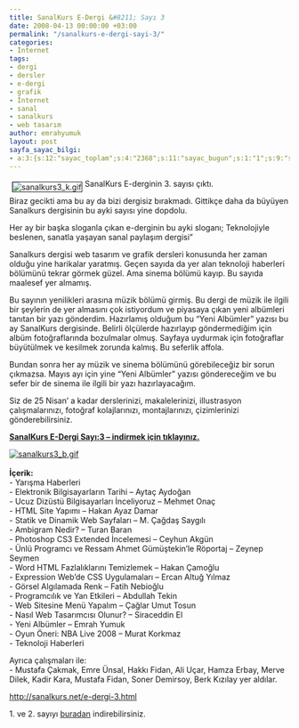 ```yaml
---
title: SanalKurs E-Dergi &#8211; Sayı 3
date: 2008-04-13 00:00:00 +03:00
permalink: "/sanalkurs-e-dergi-sayi-3/"
categories:
- İnternet
tags:
- dergi
- dersler
- e-dergi
- grafik
- İnternet
- sanal
- sanalkurs
- web tasarım
author: emrahyumuk
layout: post
sayfa_sayac_bilgi:
- a:3:{s:12:"sayac_toplam";s:4:"2368";s:11:"sayac_bugun";s:1:"1";s:9:"son_okuma";s:10:"1364815814";}
---
```


<p><img src="http://www.emrahyumuk.com/blog/wp-content/uploads/sanalkurs3_k.gif" alt="sanalkurs3_k.gif" align="left" border="1" hspace="5" vspace="5" /></p>
<p>SanalKurs E-derginin 3. sayısı çıktı.</p>
<p>Biraz gecikti ama bu ay da bizi dergisiz bırakmadı. Gittikçe daha da büyüyen Sanalkurs dergisinin bu ayki sayısı yine dopdolu.</p>
<p>Her ay bir başka sloganla çıkan e-derginin bu ayki sloganı; Teknolojiyle beslenen, sanatla yaşayan sanal paylaşım dergisi&#8221;</p>
<p><!--more--></p>
<p>Sanalkurs dergisi web tasarım ve grafik dersleri konusunda her zaman olduğu yine harikalar yaratmış. Geçen sayıda da yer alan teknoloji haberleri bölümünü tekrar görmek güzel. Ama sinema bölümü kayıp. Bu sayıda maalesef yer almamış.</p>
<p>Bu sayının yenilikleri arasına müzik bölümü girmiş. Bu dergi de müzik ile ilgili bir şeylerin de yer almasını çok istiyordum ve piyasaya çıkan yeni albümleri tanıtan bir yazı gönderdim. Hazırlamış olduğum bu &#8220;Yeni Albümler&#8221; yazısı bu ay SanalKurs dergisinde. Belirli ölçülerde hazırlayıp göndermediğim için albüm fotoğraflarında bozulmalar olmuş.  Sayfaya uydurmak için fotoğraflar büyütülmek ve kesilmek zorunda kalmış. Bu seferlik affola.</p>
<p>Bundan sonra her ay müzik ve sinema bölümünü görebileceğiz bir sorun çıkmazsa. Mayıs ayı için yine &#8220;Yeni Albümler&#8221; yazısı göndereceğim ve bu sefer bir de sinema ile ilgili bir yazı hazırlayacağım.</p>
<p>Siz de 25 Nisan&#8217; a kadar derslerinizi, makalelerinizi, illustrasyon çalışmalarınızı, fotoğraf kolajlarınızı, montajlarınızı, çizimlerinizi gönderebilirsiniz.</p>
<p><a href="http://is2mdw.blu.livefilestore.com/y1pFMNww2PAu917ojcdRwwCAPfjV-_F7anechPdD6ztKsvqaTYU_i3Wq3HmW9CGTAudKcc3Je6MJLsPMmylwhKl6YHSTWKVCCTP/Sanalkurs%20e-dergi%20say%C4%B1%203.rar?download"><strong>SanalKurs E-Dergi Sayı:3 &#8211; indirmek için tıklayınız.</strong></a></p>
<p><a href="http://is2mdw.blu.livefilestore.com/y1pFMNww2PAu917ojcdRwwCAPfjV-_F7anechPdD6ztKsvqaTYU_i3Wq3HmW9CGTAudKcc3Je6MJLsPMmylwhKl6YHSTWKVCCTP/Sanalkurs%20e-dergi%20say%C4%B1%203.rar?download"><img src="http://www.emrahyumuk.com/blog/wp-content/uploads/sanalkurs3_b.gif" alt="sanalkurs3_b.gif" /></a><br />
<strong><br />
İçerik:</strong><br />
- Yarışma Haberleri<br />
- Elektronik Bilgisayarların Tarihi &#8211; Aytaç Aydoğan<br />
- Ucuz Dizüstü Bilgisayarları İnceliyoruz &#8211; Mehmet Onaç<br />
- HTML Site Yapımı &#8211; Hakan Ayaz Damar<br />
- Statik ve Dinamik Web Sayfaları &#8211; M. Çağdaş Saygılı<br />
- Ambigram Nedir? &#8211; Turan Baran<br />
- Photoshop CS3 Extended İncelemesi &#8211; Ceyhun Akgün<br />
- Ünlü Programcı ve Ressam Ahmet Gümüştekin&#8217;le Röportaj &#8211; Zeynep Seymen<br />
- Word HTML Fazlalıklarını Temizlemek &#8211; Hakan Çamoğlu<br />
- Expression Web&#8217;de CSS Uygulamaları &#8211; Ercan Altuğ Yılmaz<br />
- Görsel Algılamada Renk &#8211; Fatih Nebioğlu<br />
- Programcılık ve Yan Etkileri &#8211; Abdullah Tekin<br />
- Web Sitesine Menü Yapalım &#8211; Çağlar Umut Tosun<br />
- Nasıl Web Tasarımcısı Olunur? &#8211; Siraceddin El<br />
- Yeni Albümler &#8211; Emrah Yumuk<br />
- Oyun Öneri: NBA Live 2008 &#8211; Murat Korkmaz<br />
- Teknoloji Haberleri</p>
<p>Ayrıca çalışmaları ile:<br />
- Mustafa Çakmak, Emre Ünsal, Hakkı Fidan, Ali Uçar, Hamza Erbay, Merve Dilek, Kadir Kara, Mustafa Fidan, Soner Demirsoy, Berk Kızılay yer aldılar.</p>
<p><a href="http://sanalkurs.net/e-dergi-3.html" target="_blank">http://sanalkurs.net/e-dergi-3.html</a></p>
<p>1. ve 2. sayıyı <a href="http://www.emrahyumuk.com/blog/sanal-kurs-e-dergi-sayi-2-cikti/">buradan</a> indirebilirsiniz.</p>
